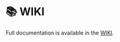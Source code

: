 # 📚 WIKI

Full documentation is available in the [WIKI](https://github.com/Youngseo-Jeon0313/AICC-renewal/wiki).
